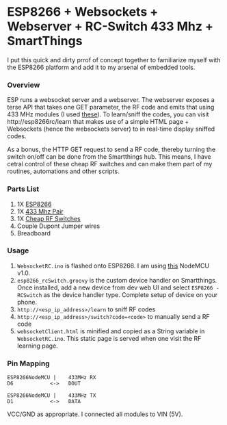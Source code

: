 # ESP8266 + Websockets + Webserver + RC-Switch 433 Mhz + SmartThings
I put this quick and dirty prrof of concept together to familiarize myself with the ESP8266 platform and add it to my arsenal of embedded tools.

### Overview
ESP runs a websocket server and a webserver. The webserver exposes a terse API that takes one GET parameter, the RF code and emits that using 433 MHz modules (I used [these]). To learn/sniff the codes, you can visit http://esp8266rc/learn that makes use of a simple HTML page + Websockets (hence the websockets server) to in real-time display sniffed codes. 

As a bonus, the HTTP GET request to send a RF code, thereby turning the switch on/off can be done from the Smartthings hub. This means, I have cetral control of these cheap RF switches and can make them part of my routines, automations and other scripts.

### Parts List
1. 1X [ESP8266]
2. 1X [433 Mhz Pair]
3. 1X [Cheap RF Switches]
4. Couple Dupont Jumper wires
5. Breadboard

### Usage

1. `WebsocketRC.ino` is flashed onto ESP8266. I am using [this] NodeMCU v1.0.
2. `esp8266_rcSwitch.groovy` is the custom device handler on Smartthings. Once installed, add a new device from dev web UI and select `ESP8266 - RCSwitch` as the device handler type. Complete setup of device on your phone.
3. `http://<esp_ip_address>/learn` to sniff RF codes
4. `http://<esp_ip_address>/switch?code=<code>` to manually send a RF code
5. `websocketClient.html` is minified and copied as a String variable in `WebsocketRC.ino`. This static page is served when one visit the RF learning page.

### Pin Mapping
```
ESP8266NodeMCU |    433MHz RX
D6            <->   DOUT
```
```
ESP8266NodeMCU |    433MHz TX
D1            <->   DATA
```
VCC/GND as appropriate. I connected all modules to VIN (5V).

[//]: # (These are reference links used in the body of this note and get stripped out when the markdown processor does its job. There is no need to format nicely because it shouldn't be seen. Thanks SO - http://stackoverflow.com/questions/4823468/store-comments-in-markdown-syntax)


   [this]: <http://amzn.to/2haH6Di>
   [these]: <http://amzn.to/2haL9zm>
[433 Mhz Pair]: <http://amzn.to/2haL9zm>
[ESP8266]:  <http://amzn.to/2haH6Di>
[Cheap RF Switches]: <http://amzn.to/2haFnOf>
